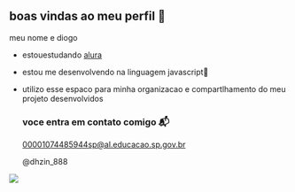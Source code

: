 ## boas vindas ao meu perfil 💸

meu nome e diogo

- estouestudando [alura](https://www.alura.com.br)
- estou me desenvolvendo na linguagem javascript🤖
- utilizo esse espaco para minha organizacao e compartlhamento do meu projeto desenvolvidos

  ### voce entra em contato comigo 📬

  00001074485944sp@al.educacao.sp.gov.br

  @dhzin_888

![](https://media1.tenor.com/m/YtT57hRX-O4AAAAC/dedo-do-meio-estressada.gif)
